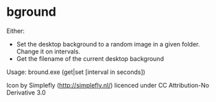bground
=======

Either: 

 - Set the desktop background to a random image in a given folder. Change it on intervals.
 - Get the filename of the current desktop background

Usage: bround.exe (get|set <directory> [interval in seconds])

Icon by Simplefly (http://simplefly.nl/) licenced under CC Attribution-No Derivative 3.0